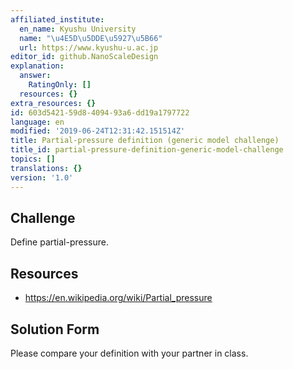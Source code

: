 ```yaml
---
affiliated_institute:
  en_name: Kyushu University
  name: "\u4E5D\u5DDE\u5927\u5B66"
  url: https://www.kyushu-u.ac.jp
editor_id: github.NanoScaleDesign
explanation:
  answer:
    RatingOnly: []
  resources: {}
extra_resources: {}
id: 603d5421-59d8-4094-93a6-dd19a1797722
language: en
modified: '2019-06-24T12:31:42.151514Z'
title: Partial-pressure definition (generic model challenge)
title_id: partial-pressure-definition-generic-model-challenge
topics: []
translations: {}
version: '1.0'
---
```


## Challenge
Define partial-pressure.

## Resources

- https://en.wikipedia.org/wiki/Partial_pressure

## Solution Form
Please compare your definition with your partner in class.
